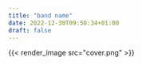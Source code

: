 ```yaml
---
title: "band name"
date: 2022-12-30T09:50:34+01:00
draft: false
---
```


{{< render_image src="cover.png" >}}